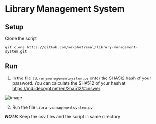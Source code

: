 # Library Management System


## Setup
Clone the script

    git clone https://github.com/nakshatramal/library-management-system.git

## Run
1. In the file `librarymanagementsystem.py` enter the SHA512 hash of your password. You can calculate the SHA512 of your hash at https://md5decrypt.net/en/Sha512/#answer

![image](https://user-images.githubusercontent.com/72750763/150797719-b4b7d47e-799a-497d-8681-906af668fa48.png)

2. Run the file `librarymanagementsystem.py`

***NOTE:***  Keep the csv files and the script in same directory
